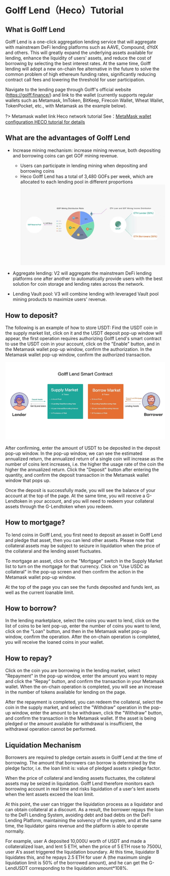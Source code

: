# Golff Lend（Heco）Tutorial

## What is Golff Lend

Golff Lend is a one-click aggregation lending service that will aggregate with mainstream DeFi lending platforms such as AAVE, Compound, dYdX and others. This will greatly expand the underlying assets available for lending, enhance the liquidity of users' assets, and reduce the cost of borrowing by selecting the best interest rates. At the same time, Golff lending will adopt a new on-chain fee alternative in the future to solve the common problem of high ethereum funding rates, significantly reducing contract call fees and lowering the threshold for user participation.

Navigate to the lending page through Golff's official website (https://golff.finance/) and link to the wallet (currently supports regular wallets such as Metamask, ImToken, BitKeep, Firecoin Wallet, Wheat Wallet, TokenPocket, etc., with Metamask as the example below).

?> Metamask wallet link Heco network tutorial See：[MetaMask wallet configuration HECO tutorial for details](Heco)

## What are the advantages of Golff Lend

- Increase mining mechanism: increase mining revenue, both depositing and borrowing coins can get GOF mining revenue.
	- Users can participate in lending mining when depositing and borrowing coins
	- Heco Golff Lend has a total of 3,480 GOFs per week, which are allocated to each lending pool in different proportions
![image](images/HecoLend/2.png)

- Aggregate lending: V2 will aggregate the mainstream DeFi lending platforms one after another to automatically provide users with the best solution for coin storage and lending rates across the network.
- Lending Vault pool: V3 will combine lending with leveraged Vault pool mining products to maximize users' revenue.

## How to deposit?

The following is an example of how to store USDT: Find the USDT coin in the supply market list, click on it and the USDT deposit pop-up window will appear, the first operation requires authorizing Golff Lend's smart contract to use the USDT coin in your account, click on the "Enable" button, and in the Metamask wallet pop-up window, confirm the authorization. In the Metamask wallet pop-up window, confirm the authorized transaction.

![image](images/HecoLend/1.png)

After confirming, enter the amount of USDT to be deposited in the deposit pop-up window. In the pop-up window, we can see the estimated annualized return, the annualized return of a single coin will increase as the number of coins lent increases, i.e. the higher the usage rate of the coin the higher the annualized return. Click the "Deposit" button after entering the quantity, and confirm the deposit transaction in the Metamask wallet window that pops up.

Once the deposit is successfully made, you will see the balance of your account at the top of the page. At the same time, you will receive a G-Lendtoken in your account, and you will need to redeem your collateral assets through the G-Lendtoken when you redeem.

## How to mortgage?

To lend coins in Golff Lend, you first need to deposit an asset in Golff Lend and pledge that asset, then you can lend other assets. Please note that collateral assets may be subject to seizure in liquidation when the price of the collateral and the lending asset fluctuates.

To mortgage an asset, click on the "Mortgage" switch in the Supply Market list to turn on the mortgage for that currency. Click on "Use USDC as collateral" in the pop-up screen and then confirm the action in the Metamask wallet pop-up window.

At the top of the page you can see the funds deposited and funds lent, as well as the current loanable limit.

## How to borrow?

In the lending marketplace, select the coins you want to lend, click on the list of coins to be lent pop-up, enter the number of coins you want to lend, click on the "Loan" button, and then in the Metamask wallet pop-up window, confirm the operation. After the on-chain operation is completed, you will receive the loaned coins in your wallet.

## How to repay?

Click on the coin you are borrowing in the lending market, select "Repayment" in the pop-up window, enter the amount you want to repay and click the "Repay" button, and confirm the transaction in your Metamask wallet. When the on-chain operation is completed, you will see an increase in the number of tokens available for lending on the page.

After the repayment is completed, you can redeem the collateral, select the coin in the supply market, and select the "Withdraw" operation in the pop-up window, enter the amount to be withdrawn, click the "Withdraw" button, and confirm the transaction in the Metamask wallet. If the asset is being pledged or the amount available for withdrawal is insufficient, the withdrawal operation cannot be performed.

## Liquidation Mechanism

Borrowers are required to pledge certain assets in Golff Lend at the time of borrowing. The amount that borrowers can borrow is determined by the pledge factor, i.e. the loan limit is: value of pledged assets x pledge factor.

When the price of collateral and lending assets fluctuates, the collateral assets may be seized in liquidation. Golff Lend therefore monitors each borrowing account in real time and risks liquidation of a user's lent assets when the lent assets exceed the loan limit.

At this point, the user can trigger the liquidation process as a liquidator and can obtain collateral at a discount. As a result, the borrower repays the loan to the DeFi Lending System, avoiding debt and bad debts on the DeFi Lending Platform, maintaining the solvency of the system, and at the same time, the liquidator gains revenue and the platform is able to operate normally.

For example, user A deposited 10,000U worth of USDT and made a collateralized loan, and lent 5 ETH, when the price of 5 ETH rose to 7500U, user A's asset triggered the liquidation boundary. At this time, liquidator B liquidates this, and he repays 2.5 ETH for user A (the maximum single liquidation limit is 50% of the borrowed amount), and he can get the G-LendUSDT corresponding to the liquidation amount*108%.
